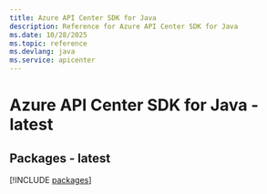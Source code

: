 ```yaml
---
title: Azure API Center SDK for Java
description: Reference for Azure API Center SDK for Java
ms.date: 10/28/2025
ms.topic: reference
ms.devlang: java
ms.service: apicenter
---
```

# Azure API Center SDK for Java - latest
## Packages - latest
[!INCLUDE [packages](api-center-index.md)]